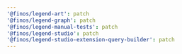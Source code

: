 ```yaml
---
'@finos/legend-art': patch
'@finos/legend-graph': patch
'@finos/legend-manual-tests': patch
'@finos/legend-studio': patch
'@finos/legend-studio-extension-query-builder': patch
---
```

